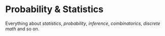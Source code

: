 # Probability & Statistics

Everything about _statistics_, _probability_, _inference_, _combinatorics_, _discrete math_ and so on.
